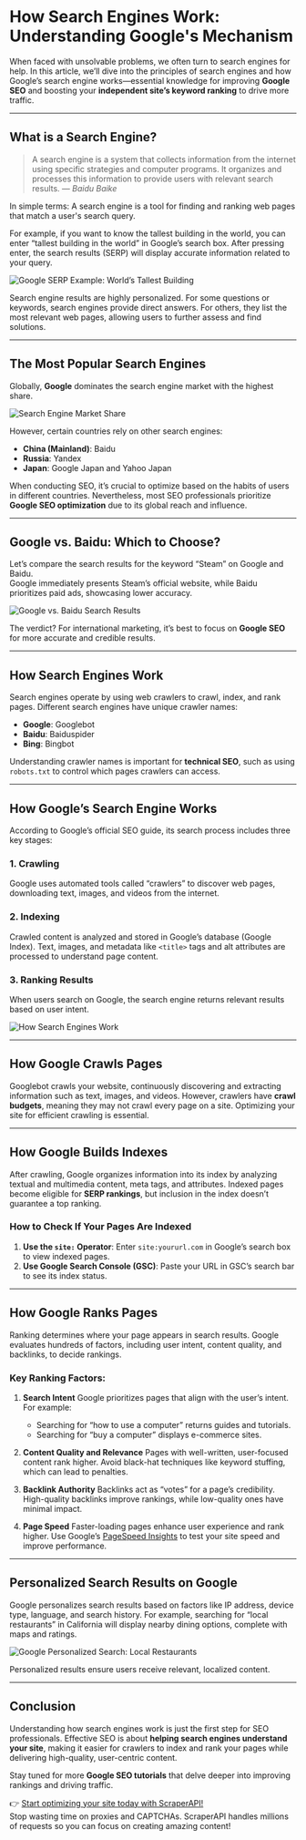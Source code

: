 # How Search Engines Work: Understanding Google's Mechanism

When faced with unsolvable problems, we often turn to search engines for help. In this article, we’ll dive into the principles of search engines and how Google’s search engine works—essential knowledge for improving **Google SEO** and boosting your **independent site’s keyword ranking** to drive more traffic.

---

## What is a Search Engine?

> A search engine is a system that collects information from the internet using specific strategies and computer programs. It organizes and processes this information to provide users with relevant search results. — *Baidu Baike*

In simple terms: A search engine is a tool for finding and ranking web pages that match a user's search query.

For example, if you want to know the tallest building in the world, you can enter “tallest building in the world” in Google’s search box. After pressing enter, the search results (SERP) will display accurate information related to your query.

![Google SERP Example: World’s Tallest Building](https://xaviergong.oss-cn-beijing.aliyuncs.com/test/google-serp-the-world-tallest-building.png?x-oss-process=image/auto-orient,1/quality,q_90)

Search engine results are highly personalized. For some questions or keywords, search engines provide direct answers. For others, they list the most relevant web pages, allowing users to further assess and find solutions.

---

## The Most Popular Search Engines

Globally, **Google** dominates the search engine market with the highest share.

![Search Engine Market Share](https://xaviergong.oss-cn-beijing.aliyuncs.com/test/search-engine-market-share-worldwide.png?x-oss-process=image/auto-orient,1/quality,q_90)

However, certain countries rely on other search engines:
- **China (Mainland)**: Baidu
- **Russia**: Yandex
- **Japan**: Google Japan and Yahoo Japan

When conducting SEO, it’s crucial to optimize based on the habits of users in different countries. Nevertheless, most SEO professionals prioritize **Google SEO optimization** due to its global reach and influence.

---

## Google vs. Baidu: Which to Choose?

Let’s compare the search results for the keyword “Steam” on Google and Baidu.  
Google immediately presents Steam’s official website, while Baidu prioritizes paid ads, showcasing lower accuracy.

![Google vs. Baidu Search Results](https://xaviergong.oss-cn-beijing.aliyuncs.com/test/google-vs-baidu-how-to-choose.png?x-oss-process=image/auto-orient,1/quality,q_90)

The verdict? For international marketing, it’s best to focus on **Google SEO** for more accurate and credible results.

---

## How Search Engines Work

Search engines operate by using web crawlers to crawl, index, and rank pages. Different search engines have unique crawler names:
- **Google**: Googlebot
- **Baidu**: Baiduspider
- **Bing**: Bingbot

Understanding crawler names is important for **technical SEO**, such as using `robots.txt` to control which pages crawlers can access.

---

## How Google’s Search Engine Works

According to Google’s official SEO guide, its search process includes three key stages:

### 1. Crawling
Google uses automated tools called “crawlers” to discover web pages, downloading text, images, and videos from the internet.

### 2. Indexing
Crawled content is analyzed and stored in Google’s database (Google Index). Text, images, and metadata like `<title>` tags and alt attributes are processed to understand page content.

### 3. Ranking Results
When users search on Google, the search engine returns relevant results based on user intent.

![How Search Engines Work](https://xaviergong.oss-cn-beijing.aliyuncs.com/test/how-search%20engines-work.webp?x-oss-process=image/auto-orient,1/quality,q_90)

---

## How Google Crawls Pages

Googlebot crawls your website, continuously discovering and extracting information such as text, images, and videos. However, crawlers have **crawl budgets**, meaning they may not crawl every page on a site. Optimizing your site for efficient crawling is essential.

---

## How Google Builds Indexes

After crawling, Google organizes information into its index by analyzing textual and multimedia content, meta tags, and attributes. Indexed pages become eligible for **SERP rankings**, but inclusion in the index doesn’t guarantee a top ranking.

### How to Check If Your Pages Are Indexed
1. **Use the `site:` Operator**: Enter `site:yoururl.com` in Google’s search box to view indexed pages.
2. **Use Google Search Console (GSC)**: Paste your URL in GSC’s search bar to see its index status.

---

## How Google Ranks Pages

Ranking determines where your page appears in search results. Google evaluates hundreds of factors, including user intent, content quality, and backlinks, to decide rankings.

### Key Ranking Factors:
1. **Search Intent**
   Google prioritizes pages that align with the user’s intent. For example:
   - Searching for “how to use a computer” returns guides and tutorials.
   - Searching for “buy a computer” displays e-commerce sites.

2. **Content Quality and Relevance**
   Pages with well-written, user-focused content rank higher. Avoid black-hat techniques like keyword stuffing, which can lead to penalties.

3. **Backlink Authority**
   Backlinks act as “votes” for a page’s credibility. High-quality backlinks improve rankings, while low-quality ones have minimal impact.

4. **Page Speed**
   Faster-loading pages enhance user experience and rank higher. Use Google’s [PageSpeed Insights](https://pagespeed.web.dev/) to test your site speed and improve performance.

---

## Personalized Search Results on Google

Google personalizes search results based on factors like IP address, device type, language, and search history. For example, searching for “local restaurants” in California will display nearby dining options, complete with maps and ratings.

![Google Personalized Search: Local Restaurants](https://xaviergong.oss-cn-beijing.aliyuncs.com/test/eg-google-search-local-restaurant.png?x-oss-process=image/auto-orient,1/quality,q_90)

Personalized results ensure users receive relevant, localized content.

---

## Conclusion

Understanding how search engines work is just the first step for SEO professionals. Effective SEO is about **helping search engines understand your site**, making it easier for crawlers to index and rank your pages while delivering high-quality, user-centric content.

Stay tuned for more **Google SEO tutorials** that delve deeper into improving rankings and driving traffic.

👉 [Start optimizing your site today with ScraperAPI!](https://bit.ly/Scraperapi)  
Stop wasting time on proxies and CAPTCHAs. ScraperAPI handles millions of requests so you can focus on creating amazing content!
